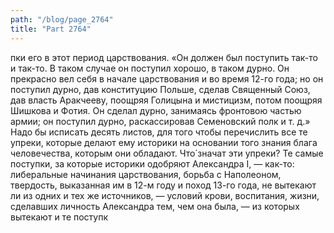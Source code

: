 ```yaml
---
path: "/blog/page_2764"
title: "Part 2764"
---
```


пки его в этот период царствования.
«Он должен был поступить так-то и так-то. В таком случае он поступил хорошо, в таком дурно. Он прекрасно вел себя в начале царствования и во время 12-го года; но он поступил дурно, дав конституцию Польше, сделав Священный Союз, дав власть Аракчееву, поощряя Голицына и мистицизм, потом поощряя Шишкова и Фотия. Он сделал дурно, занимаясь фронтовою частью армии; он поступил дурно, раскассировав Семеновский полк и т. д.»
Надо бы исписать десять листов, для того чтобы перечислить все те упреки, которые делают ему историки на основании того знания блага человечества, которым они обладают.
Что́ значат эти упреки?
Те самые поступки, за которые историки одобряют Александра I, — как-то: либеральные начинания царствования, борьба с Наполеоном, твердость, выказанная им в 12-м году и поход 13-го года, не вытекают ли из одних и тех же источников, — условий крови, воспитания, жизни, сделавших личность Александра тем, чем она была, — из которых вытекают и те поступк
